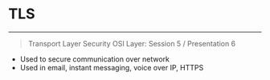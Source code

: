 # TLS
___
> Transport Layer Security
> OSI Layer: Session 5 / Presentation 6
- Used to secure communication over network
- Used in email, instant messaging, voice over IP, HTTPS